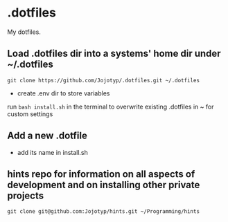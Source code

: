 # .dotfiles
My dotfiles.

## Load .dotfiles dir into a systems' home dir under ~/.dotfiles
```git clone https://github.com/Jojotyp/.dotfiles.git ~/.dotfiles```

- create .env dir to store variables

run ```bash install.sh``` in the terminal to overwrite existing .dotfiles in ~ for custom settings

## Add a new .dotfile
- add its name in install.sh

## hints repo for information on all aspects of development and on installing other private projects
```git clone git@github.com:Jojotyp/hints.git ~/Programming/hints```